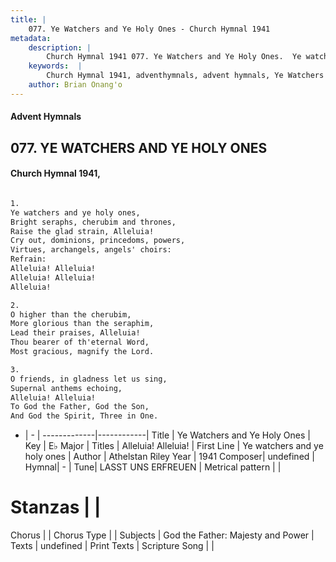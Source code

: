 ```yaml
---
title: |
    077. Ye Watchers and Ye Holy Ones - Church Hymnal 1941
metadata:
    description: |
        Church Hymnal 1941 077. Ye Watchers and Ye Holy Ones.  Ye watchers and ye holy ones, Bright seraphs, cherubim and thrones, Raise the glad strain, Alleluia! Cry out, dominions, princedoms, powers, Virtues, archangels, angels' choirs: 
    keywords:  |
        Church Hymnal 1941, adventhymnals, advent hymnals, Ye Watchers and Ye Holy Ones, Ye watchers and ye holy ones. Alleluia! Alleluia!
    author: Brian Onang'o
---
```


#### Advent Hymnals
## 077. YE WATCHERS AND YE HOLY ONES
####  Church Hymnal 1941,

```txt

1.
Ye watchers and ye holy ones,
Bright seraphs, cherubim and thrones,
Raise the glad strain, Alleluia!
Cry out, dominions, princedoms, powers,
Virtues, archangels, angels' choirs:
Refrain:
Alleluia! Alleluia!
Alleluia! Alleluia!
Alleluia!

2.
O higher than the cherubim,
More glorious than the seraphim,
Lead their praises, Alleluia!
Thou bearer of th'eternal Word,
Most gracious, magnify the Lord.

3.
O friends, in gladness let us sing,
Supernal anthems echoing,
Alleluia! Alleluia!
To God the Father, God the Son,
And God the Spirit, Three in One.


```

- |   -  |
-------------|------------|
Title | Ye Watchers and Ye Holy Ones |
Key | E♭ Major |
Titles | Alleluia! Alleluia! |
First Line | Ye watchers and ye holy ones |
Author | Athelstan Riley
Year | 1941
Composer| undefined |
Hymnal|  - |
Tune| LASST UNS ERFREUEN |
Metrical pattern | |
# Stanzas |  |
Chorus |  |
Chorus Type |  |
Subjects | God the Father: Majesty and Power |
Texts | undefined |
Print Texts | 
Scripture Song |  |
    
